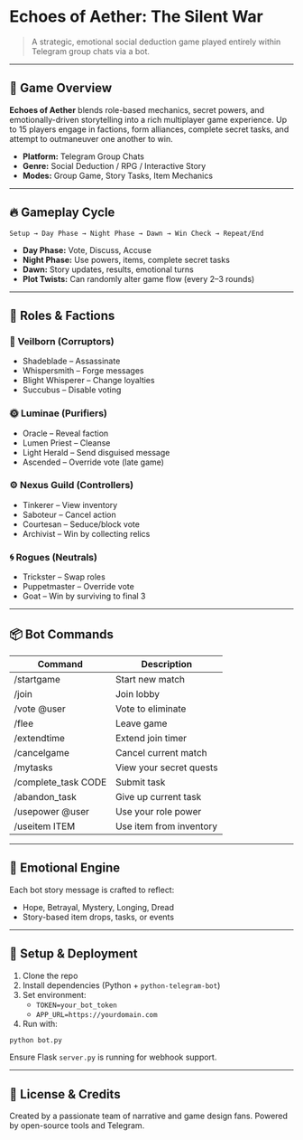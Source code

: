 
# Echoes of Aether: The Silent War

> A strategic, emotional social deduction game played entirely within Telegram group chats via a bot.

---

## 🧩 Game Overview

**Echoes of Aether** blends role-based mechanics, secret powers, and emotionally-driven storytelling into a rich multiplayer game experience. Up to 15 players engage in factions, form alliances, complete secret tasks, and attempt to outmaneuver one another to win.

- **Platform:** Telegram Group Chats
- **Genre:** Social Deduction / RPG / Interactive Story
- **Modes:** Group Game, Story Tasks, Item Mechanics

---

## 🔥 Gameplay Cycle

```
Setup → Day Phase → Night Phase → Dawn → Win Check → Repeat/End
```

- **Day Phase:** Vote, Discuss, Accuse
- **Night Phase:** Use powers, items, complete secret tasks
- **Dawn:** Story updates, results, emotional turns
- **Plot Twists:** Can randomly alter game flow (every 2–3 rounds)

---

## 🧙 Roles & Factions

### 🌂 Veilborn (Corruptors)
- Shadeblade – Assassinate
- Whispersmith – Forge messages
- Blight Whisperer – Change loyalties
- Succubus – Disable voting

### 🌞 Luminae (Purifiers)
- Oracle – Reveal faction
- Lumen Priest – Cleanse
- Light Herald – Send disguised message
- Ascended – Override vote (late game)

### ⚙️ Nexus Guild (Controllers)
- Tinkerer – View inventory
- Saboteur – Cancel action
- Courtesan – Seduce/block vote
- Archivist – Win by collecting relics

### 🌀 Rogues (Neutrals)
- Trickster – Swap roles
- Puppetmaster – Override vote
- Goat – Win by surviving to final 3

---

## 📦 Bot Commands

| Command | Description |
|--------|-------------|
| /startgame | Start new match |
| /join | Join lobby |
| /vote @user | Vote to eliminate |
| /flee | Leave game |
| /extendtime | Extend join timer |
| /cancelgame | Cancel current match |
| /mytasks | View your secret quests |
| /complete_task CODE | Submit task |
| /abandon_task | Give up current task |
| /usepower @user | Use your role power |
| /useitem ITEM | Use item from inventory |

---

## 🧠 Emotional Engine

Each bot story message is crafted to reflect:
- Hope, Betrayal, Mystery, Longing, Dread
- Story-based item drops, tasks, or events

---

## 🚀 Setup & Deployment

1. Clone the repo
2. Install dependencies (Python + `python-telegram-bot`)
3. Set environment:
    - `TOKEN=your_bot_token`
    - `APP_URL=https://yourdomain.com`
4. Run with:
```bash
python bot.py
```

Ensure Flask `server.py` is running for webhook support.

---

## 📜 License & Credits

Created by a passionate team of narrative and game design fans.
Powered by open-source tools and Telegram.

